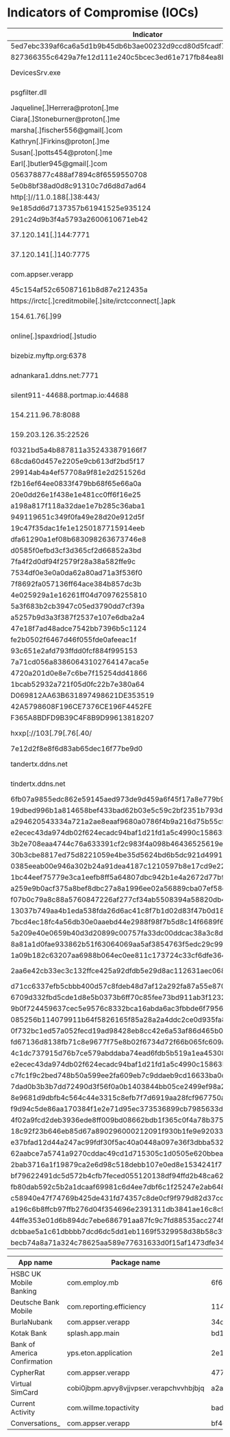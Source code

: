 # Indicators of Compromise (IOCs)

|Indicator|Type|Description|
|---|---|---|
|5ed7ebc339af6ca6a5d1b9b45db6b3ae00232d9ccd80d5fcadf7680320bd4e6b|SHA256|Backdoor.MSIL.REDCAP.A|
|827366355c6429a7fe12d111e240c5bcec3ed61e717fb84ea8b771672dd1f88e|SHA256|Trojan.Win64.REDCAP.AF|
|DevicesSrv.exe|File Name|Backdoor.MSIL.REDCAP.A|
|psgfilter.dll|File Name|Trojan.Win64.REDCAP.AF|
|Jaqueline[.]Herrera@proton[.]me|Email|Abused|
|Ciara[.]Stoneburner@proton[.]me|Email|Abused|
|marsha[.]fischer556@gmail[.]com|Email|Abused|
|Kathryn[.]Firkins@proton[.]me|Email|Abused |
|Susan[.]potts454@proton[.]me|Email|Abused |
|Earl[.]butler945@gmail[.]com|Email|Abused |
|056378877c488af7894c8f6559550708|||
|5e0b8bf38ad0d8c91310c7d6d8d7ad64|||
|http[:]//11.0.188[.]38:443/|URL|-|
|9e185dd6d7137357b61941525e935124|Md5|SpyNote (CERTIFCATO)|
|291c24d9b3f4a5793a2600610671eb42|Md5|SpyNote (CertApp)|
|37.120.141[.]144:7771|C2 Server|SpyNote C2 Server|
|37.120.141[.]140:7775|C2 Server|SpyNote C2 Server|
|com.appser.verapp|Package Name|-|
|45c154af52c65087161b8d87e212435a|MD5|-|
|https://irctc[.]creditmobile[.]site/irctcconnect[.]apk|URL|-|
|154.61.76[.]99|C2 Server|-|
|online[.]spaxdriod[.]studio|C2 Server|-|
|bizebiz.myftp.org:6378|C2 Server||
|adnankara1.ddns.net:7771|C2 Server||
|silent911-44688.portmap.io:44688|C2 Server||
|154.211.96.78:8088|C2 Server||
|159.203.126.35:22526|C2 Server||	 
|f0321bd5a4b887811a352433879166f7|MD5||
|68cda60d457e2205e9cb613df2bd5f17|MD5||
|29914ab4a4ef57708a9f81e2d251526d|MD5||
|f2b16ef64ee0833f479bb68f65e66a0a|MD5||
|20e0dd26e1f438e1e481cc0ff6f16e25|MD5||
|a198a817f118a32dae1e7b285c36aba1|MD5||
|949119651c349f0fa49e28d20e912d5f|MD5||
|19c47f35dac1fe1e1250187715914eeb|MD5||
|dfa61290a1ef08b683098263673746e8|MD5||
|d0585f0efbd3cf3d365cf2d66852a3bd|MD5||
|7fa4f2d0df94f2579f28a38a582ffe9c|MD5||
|7534df0e3e0a0da62a80ad71a3f536f0|MD5||
|7f8692fa057136ff64ace384b857dc3b|MD5||
|4e025929a1e16261ff04d70976255810|MD5||
|5a3f683b2cb3947c05ed3790dd7cf39a|MD5||
|a5257b9d3a3f387f2537e107e6dba2a4|MD5||
|47e18f7ad48adce7542bb7396b5c1124|MD5||
|fe2b0502f6467d46f055fde0afeeac1f|MD5||
|93c651e2afd793ffdd0fcf884f995153|MD5||
|7a71cd056a83860643102764147aca5e|MD5||
|4720a201d0e8e7c6be7f15254dd41866|MD5||
|1bcab52932a721f05d0fc22b7e380a64|MD5||
|D069812AA63B631897498621DE353519|MD5|specialties.iso Trojan|
|42A5798608F196CE7376CE196F4452FE|MD5|faultrep.dll Trojan|
|F365A8BDFD9B39C4F8B9D99613818207|MD5|Pupy RAT Trojan|
|hxxp[://103[.79[.76[.40/|C2 Server||
|7e12d2f8e8f6d83ab65dec16f77be9d0|MD5||
|tandertx.ddns.net|C2 Server||
|tindertx.ddns.net|C2 Server||
|6fb07a9855edc862e59145aed973de9d459a6f45f17a8e779b95d4c55502dcce|SHA256|Apostle|
|19dbed996b1a814658bef433bad62b03e5c59c2bf2351b793d1a5d4a5216d27e|SHA256||
|a294620543334a721a2ae8eaaf9680a0786f4b9a216d75b55cfd28f39e9430ea|SHA256|CaddyWiper|
|e2ecec43da974db02f624ecadc94baf1d21fd1a5c4990c15863bb9929f781a0a|SHA256|Destover|
|3b2e708eaa4744c76a633391cf2c983f4a098b46436525619e5ea44e105355fe|SHA256|DoubleZero|
|30b3cbe8817ed75d8221059e4be35d5624bd6b5dc921d4991a7adc4c3eb5de4a|SHA256||
|0385eeab00e946a302b24a91dea4187c1210597b8e17cd9e2230450f5ece21da|SHA256|DriveSlayer|
|1bc44eef75779e3ca1eefb8ff5a64807dbc942b1e4a2672d77b9f6928d292591|SHA256||
|a259e9b0acf375a8bef8dbc27a8a1996ee02a56889cba07ef58c49185ab033ec|SHA256||
|f07b0c79a8c88a5760847226af277cf34ab5508394a58820db4db5a8d0340fc7|SHA256|Dustman|
|13037b749aa4b1eda538fda26d6ac41c8f7b1d02d83f47b0d187dd645154e033|SHA256|IsaacWiper|
|7bcd4ec18fc4a56db30e0aaebd44e2988f98f7b5d8c14f6689f650b4f11e16c0|SHA256||
|5a209e40e0659b40d3d20899c00757fa33dc00ddcac38a3c8df004ab9051de0d|SHA256|IsraBye|
|8a81a1d0fae933862b51f63064069aa5af3854763f5edc29c997964de5e284e5|SHA256|KillDisk|
|1a09b182c63207aa6988b064ec0ee811c173724c33cf6dfe36437427a5c23446|SHA256||
|2aa6e42cb33ec3c132ffce425a92dfdb5e29d8ac112631aec068c8a78314d49b|SHA256|Meteor and Comet/Stardust	|
|d71cc6337efb5cbbb400d57c8fdeb48d7af12a292fa87a55e8705d18b09f516e|SHA256||
|6709d332fbd5cde1d8e5b0373b6ff70c85fee73bd911ab3f1232bb5db9242dd4|SHA256||
|9b0f724459637cec5e9576c8332bca16abda6ac3fbbde6f7956bc3a97a423473|SHA256||
|​​085256b114079911b64f5826165f85a28a2a4ddc2ce0d935fa8545651ce5ab09|SHA256|Ordinypt|
|0f732bc1ed57a052fecd19ad98428eb8cc42e6a53af86d465b004994342a2366|SHA256|Petya|
|fd67136d8138fb71c8e9677f75e8b02f6734d72f66b065fc609ae2b3180a1cbf|SHA256||
|4c1dc737915d76b7ce579abddaba74ead6fdb5b519a1ea45308b8c49b950655c|SHA256||
|e2ecec43da974db02f624ecadc94baf1d21fd1a5c4990c15863bb9929f781a0a|SHA256|Shamoon|
|c7fc1f9c2bed748b50a599ee2fa609eb7c9ddaeb9cd16633ba0d10cf66891d8a|SHA256||
|7dad0b3b3b7dd72490d3f56f0a0b1403844bb05ce2499ef98a28684fbccc07b4|SHA256||
|8e9681d9dbfb4c564c44e3315c8efb7f7d6919aa28fcf967750a03875e216c79|SHA256||
|f9d94c5de86aa170384f1e2e71d95ec373536899cb7985633d3ecfdb67af0f72|SHA256||
|4f02a9fcd2deb3936ede8ff009bd08662bdb1f365c0f4a78b3757a98c2f40400|SHA256||
|18c92f23b646eb85d67a890296000212091f930b1fe9e92033f123be3581a90f|SHA256|SQLShred/Agrius	|
|e37bfad12d44a247ac99fdf30f5ac40a0448a097e36f3dbba532688b5678ad13|SHA256||
|62aabce7a5741a9270cddac49cd1d715305c1d0505e620bbeaec6ff9b6fd0260|SHA256|StoneDrill|
|2bab3716a1f19879ca2e6d98c518debb107e0ed8e1534241f7769193807aac83|SHA256||
|bf79622491dc5d572b4cfb7feced055120138df94ffd2b48ca629bb0a77514cc|SHA256||
|fb80dab592c5b2a1dcaaf69981c6d4ee7dbf6c1f25247e2ab648d4d0dc115a97|SHA256|Tokyo Olympic wiper|
|c58940e47f74769b425de431fd74357c8de0cf9f979d82d37cdcf42fcaaeac32|SHA256||
|a196c6b8ffcb97ffb276d04f354696e2391311db3841ae16c8c9f56f36a38e92|SHA256|WhisperGate|
|44ffe353e01d6b894dc7ebe686791aa87fc9c7fd88535acc274f61c2cf74f5b8|SHA256||
|dcbbae5a1c61dbbbb7dcd6dc5dd1eb1169f5329958d38b58c3fd9384081c9b78|SHA256||
|becb74a8a71a324c78625aa589e77631633d0f15af1473dfe34eca06e7ec6b86|SHA256|ZeroCleare|



|App name|	Package name|	SHA-256|
|---|---|---|
|HSBC UK Mobile Banking	|com.employ.mb|	6f606bc5004af2b90b66d6e6e4f29f35a3b4a31dc6974b55434b3c53d70584a4|
|Deutsche Bank Mobile	|com.reporting.efficiency|	114fa822d7a96169c9cd48303f7fbd1af94f57cb46fec576d91ccea11bc5d974|
|BurlaNubank|	com.appser.verapp	|34d70ce1e9eeafdc225abbfa84c24454986a47ca7a41431c38ca16e612d3f818|
|Kotak Bank	|splash.app.main	|bd172dbb47a95e7abc3ce76118bf6cd3f742d7c932ec8801cd553509f31eca8e|
|Bank of America Confirmation|	yps.eton.application|	2e1c68c3e785679c04d915eb2f960ef5e7ef3294a423e1835aa06e0254812c7a|
|CypherRat	|com.appser.verapp|	4779c469c50d157d2140d39fc9b034c931b5224e886bcb60024687fe4022063e|
|Virtual SimCard|	cobi0jbpm.apvy8vjjvpser.verapchvvhbjbjq|	a2a95cfccb8fbe557f605b8a47dad901d3a25f8cdae7f0beee133f60b924c45a|
|Current Activity|	com.willme.topactivity	|bade089b4dfdea057132551deb997ba8a25c4d1ced32f78975239c73241181f4|
|Conversations_|	com.appser.verapp|	bf4e003360cb2024dfaa46a79bf05f667d300f2bcd0765b9a12500201b9519a7|
